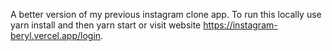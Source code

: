 A better version of my previous instagram clone app. To run this locally use yarn install and then yarn start or visit website https://instagram-beryl.vercel.app/login.
